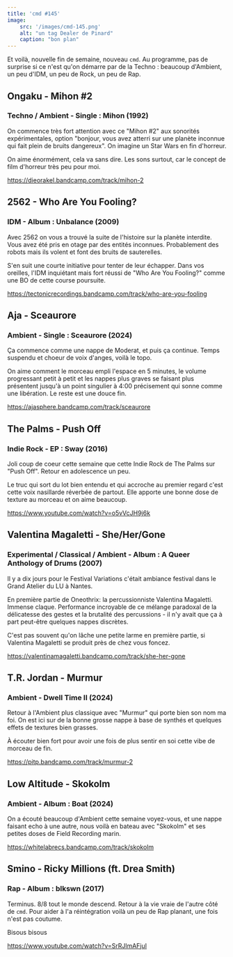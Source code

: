 ```yaml
---
title: 'cmd #145'
image:  
    src: '/images/cmd-145.png'
    alt: "un tag Dealer de Pinard" 
    caption: "bon plan"
---
```

Et voilà, nouvelle fin de semaine, nouveau `cmd`. Au programme, pas de surprise si ce n'est qu'on démarre par de la Techno : beaucoup d'Ambient, un peu d'IDM, un peu de Rock, un peu de Rap.

## Ongaku - Mihon #2 
### Techno / Ambient - Single : Mihon (1992)

On commence très fort attention avec ce "Mihon #2" aux sonorités expérimentales, option "bonjour, vous avez atterri sur une planète inconnue qui fait plein de bruits dangereux". On imagine un Star Wars en fin d'horreur.

On aime énormément, cela va sans dire. Les sons surtout, car le concept de film d'horreur très peu pour moi.

https://dieorakel.bandcamp.com/track/mihon-2

## 2562 - Who Are You Fooling? 
### IDM - Album : Unbalance (2009)

Avec 2562 on vous a trouvé la suite de l'histoire sur la planète interdite. Vous avez été pris en otage par des entités inconnues. Probablement des robots mais ils volent et font des bruits de sauterelles.

S'en suit une courte initiative pour tenter de leur échapper. Dans vos oreilles, l'IDM inquiétant mais fort réussi de "Who Are You Fooling?" comme une BO de cette course poursuite.

https://tectonicrecordings.bandcamp.com/track/who-are-you-fooling

## Aja - Sceaurore 
### Ambient - Single : Sceaurore (2024)

Ça commence comme une nappe de Moderat, et puis ça continue. Temps suspendu et choeur de voix d'anges, voilà le topo.

On aime comment le morceau empli l'espace en 5 minutes, le volume progressant petit à petit et les nappes plus graves se faisant plus présentent jusqu'à un point singulier à 4:00 précisement qui sonne comme une libération. Le reste est une douce fin.

https://ajasphere.bandcamp.com/track/sceaurore

## The Palms - Push Off 
### Indie Rock - EP : Sway (2016)

Joli coup de coeur cette semaine que cette Indie Rock de The Palms sur "Push Off". Retour en adolescence un peu.

Le truc qui sort du lot bien entendu et qui accroche au premier regard c'est cette voix nasillarde réverbée de partout. Elle apporte une bonne dose de texture au morceau et on aime beaucoup.

https://www.youtube.com/watch?v=o5vVcJH9j6k

## Valentina Magaletti - She/Her/Gone 
### Experimental / Classical / Ambient - Album : A Queer Anthology of Drums (2007)

Il y a dix jours pour le Festival Variations c'était ambiance festival dans le Grand Atelier du LU à Nantes.

En première partie de Oneothrix: la percussionniste Valentina Magaletti. Immense claque. Performance incroyable de ce mélange paradoxal de la délicatesse des gestes et la brutalité des percussions - il n'y avait que ça à part peut-être quelques nappes discrètes.

C'est pas souvent qu'on lâche une petite larme en première partie, si Valentina Magaletti se produit près de chez vous foncez.

https://valentinamagaletti.bandcamp.com/track/she-her-gone

## T.R. Jordan - Murmur 
### Ambient - Dwell Time II (2024)

Retour à l'Ambient plus classique avec "Murmur" qui porte bien son nom ma foi. On est ici sur de la bonne grosse nappe à base de synthés et quelques effets de textures bien grasses. 

À écouter bien fort pour avoir une fois de plus sentir en soi cette vibe de morceau de fin.

https://pitp.bandcamp.com/track/murmur-2

## Low Altitude - Skokolm 
### Ambient - Album : Boat (2024)

On a écouté beaucoup d'Ambient cette semaine voyez-vous, et une nappe faisant echo à une autre, nous voilà en bateau avec "Skokolm" et ses petites doses de Field Recording marin.

https://whitelabrecs.bandcamp.com/track/skokolm

## Smino - Ricky Millions (ft. Drea Smith) 
### Rap - Album : blkswn (2017)

Terminus. 8/8 tout le monde descend. Retour à la vie vraie de l'autre côté de `cmd`. Pour aider à l'a réintégration voilà un peu de Rap planant, une fois n'est pas coutume.

Bisous bisous

https://www.youtube.com/watch?v=SrRJlmAFjuI
